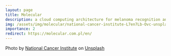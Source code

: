 ```yaml
---
layout: page
title: Molecular
description: a cloud computing architecture for melanoma recognition and prophylaxis
img: /assets/img/molecular/national-cancer-institute-L7en7Lb-Ovc-unsplash.jpg
importance: 2
redirect: https://molecular.com.pl/en/
---
```


Photo by <a href="https://unsplash.com/@nci?utm_source=unsplash&utm_medium=referral&utm_content=creditCopyText">National Cancer Institute</a> on <a href="https://unsplash.com/s/photos/cancer?utm_source=unsplash&utm_medium=referral&utm_content=creditCopyText">Unsplash</a>
  